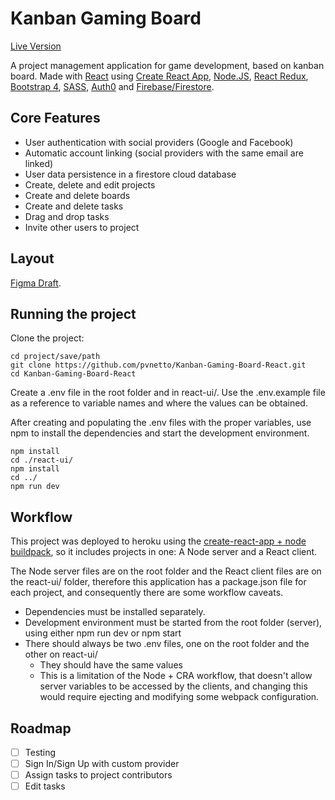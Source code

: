# Kanban Gaming Board

[Live Version](https://kanbangb.herokuapp.com/)

A project management application for game development, based on kanban board. Made with [React](https://github.com/facebook/react) using [Create React App](https://github.com/facebook/create-react-app), [Node.JS](https://nodejs.org/en/), [React Redux](https://redux.js.org/), [Bootstrap 4](https://github.com/twbs/bootstrap/tree/v4-dev), [SASS](https://github.com/sass/sass), [Auth0](https://auth0.com/) and [Firebase/Firestore](https://firebase.google.com/?hl=pt-br).

## Core Features

- User authentication with social providers (Google and Facebook)
- Automatic account linking (social providers with the same email are linked)
- User data persistence in a firestore cloud database
- Create, delete and edit projects
- Create and delete boards
- Create and delete tasks
- Drag and drop tasks
- Invite other users to project


## Layout

[Figma Draft](https://www.figma.com/file/mVYqs3Wc1bwvd0uTeumvZn/Kanban-Board).

## Running the project

Clone the project:
```
cd project/save/path
git clone https://github.com/pvnetto/Kanban-Gaming-Board-React.git
cd Kanban-Gaming-Board-React
```


Create a .env file in the root folder and in react-ui/. Use the .env.example file as a reference to variable names and where the values can be obtained.

After creating and populating the .env files with the proper variables, use npm to install the dependencies and start the development environment.

```
npm install
cd ./react-ui/
npm install
cd ../
npm run dev
```

## Workflow
This project was deployed to heroku using the [create-react-app + node buildpack](https://github.com/mars/heroku-cra-node), so it includes projects in one: A Node server and a React client.

The Node server files are on the root folder and the React client files are on the react-ui/ folder, therefore this application has a package.json file for each project, and consequently there are some workflow caveats.

* Dependencies must be installed separately.
* Development environment must be started from the root folder (server), using either npm run dev or npm start
* There should always be two .env files, one on the root folder and the other on react-ui/
  * They should have the same values
  * This is a limitation of the Node + CRA workflow, that doesn't allow server variables to be accessed by the clients, and changing this would require ejecting and modifying some webpack configuration.
  
  
## Roadmap

* [ ] Testing
* [ ] Sign In/Sign Up with custom provider
* [ ] Assign tasks to project contributors
* [ ] Edit tasks
